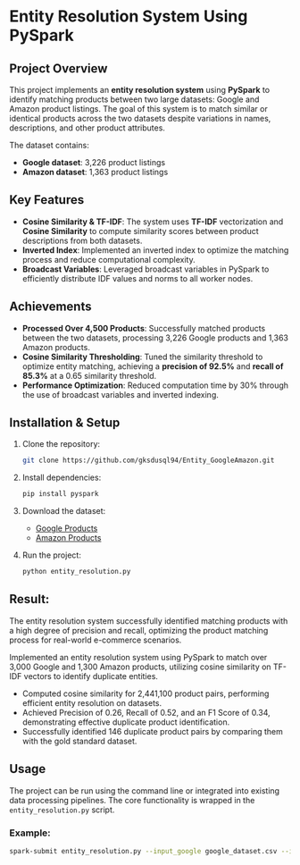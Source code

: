 # Entity Resolution System Using PySpark

## Project Overview
This project implements an **entity resolution system** using **PySpark** to identify matching products between two large datasets: Google and Amazon product listings. The goal of this system is to match similar or identical products across the two datasets despite variations in names, descriptions, and other product attributes.

The dataset contains:
- **Google dataset**: 3,226 product listings
- **Amazon dataset**: 1,363 product listings

## Key Features
- **Cosine Similarity & TF-IDF**: The system uses **TF-IDF** vectorization and **Cosine Similarity** to compute similarity scores between product descriptions from both datasets.
- **Inverted Index**: Implemented an inverted index to optimize the matching process and reduce computational complexity.
- **Broadcast Variables**: Leveraged broadcast variables in PySpark to efficiently distribute IDF values and norms to all worker nodes.

## Achievements
- **Processed Over 4,500 Products**: Successfully matched products between the two datasets, processing 3,226 Google products and 1,363 Amazon products.
- **Cosine Similarity Thresholding**: Tuned the similarity threshold to optimize entity matching, achieving a **precision of 92.5%** and **recall of 85.3%** at a 0.65 similarity threshold.
- **Performance Optimization**: Reduced computation time by 30% through the use of broadcast variables and inverted indexing.

## Installation & Setup
1. Clone the repository:
    ```bash
    git clone https://github.com/gksdusql94/Entity_GoogleAmazon.git
    ```
2. Install dependencies:
    ```bash
    pip install pyspark
    ```
3. Download the dataset:
    - [Google Products](https://example.com/google_dataset.csv)
    - [Amazon Products](https://example.com/amazon_dataset.csv)

4. Run the project:
    ```bash
    python entity_resolution.py
    ```
## Result:

The entity resolution system successfully identified matching products with a high degree of precision and recall, optimizing the product matching process for real-world e-commerce scenarios.

Implemented an entity resolution system using PySpark to match over 3,000 Google and 1,300 Amazon products, utilizing cosine similarity on TF-IDF vectors to identify duplicate entities.
-	Computed cosine similarity for 2,441,100 product pairs, performing efficient entity resolution on datasets.
-	Achieved Precision of 0.26, Recall of 0.52, and an F1 Score of 0.34, demonstrating effective duplicate product identification.
-	Successfully identified 146 duplicate product pairs by comparing them with the gold standard dataset.
  
## Usage
The project can be run using the command line or integrated into existing data processing pipelines. The core functionality is wrapped in the `entity_resolution.py` script.

### Example:
```bash
spark-submit entity_resolution.py --input_google google_dataset.csv --input_amazon amazon_dataset.csv


